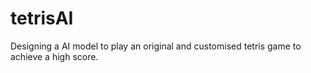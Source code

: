 # tetrisAI
Designing a AI model to play an original and customised tetris game to achieve a high score.  
